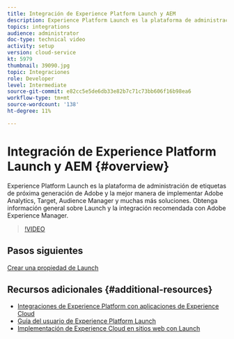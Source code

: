 ```yaml
---
title: Integración de Experience Platform Launch y AEM
description: Experience Platform Launch es la plataforma de administración de etiquetas de próxima generación de Adobe y la mejor manera de implementar Adobe Analytics, Target, Audience Manager y muchas más soluciones. Obtenga información general sobre Launch y la integración recomendada con Adobe Experience Manager.
topics: integrations
audience: administrator
doc-type: technical video
activity: setup
version: cloud-service
kt: 5979
thumbnail: 39090.jpg
topic: Integraciones
role: Developer
level: Intermediate
source-git-commit: e82cc5e5de6db33e82b7c71c73bb606f16b98ea6
workflow-type: tm+mt
source-wordcount: '138'
ht-degree: 11%

---
```



# Integración de Experience Platform Launch y AEM {#overview}

Experience Platform Launch es la plataforma de administración de etiquetas de próxima generación de Adobe y la mejor manera de implementar Adobe Analytics, Target, Audience Manager y muchas más soluciones. Obtenga información general sobre Launch y la integración recomendada con Adobe Experience Manager.

>[!VIDEO](https://video.tv.adobe.com/v/39090?quality=12&learn=on)

## Pasos siguientes

[Crear una propiedad de Launch](create-launch-property.md)

## Recursos adicionales {#additional-resources}

* [Integraciones de Experience Platform con aplicaciones de Experience Cloud](https://docs.adobe.com/content/help/en/platform-learn/tutorials/intro-to-platform/integrations-with-experience-cloud-applications.html)
* [Guía del usuario de Experience Platform Launch](https://experienceleague.adobe.com/docs/launch/using/home.html)
* [Implementación de Experience Cloud en sitios web con Launch](https://docs.adobe.com/content/help/en/core-services-learn/implementing-in-websites-with-launch/index.html)
